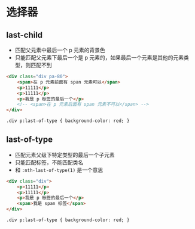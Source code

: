 # 选择器

## last-child

-   匹配父元素中最后一个 p 元素的背景色
-   只能匹配父元素下最后一个是 p 元素的，如果最后一个元素是其他的元素类型，则匹配不到

```html
<div class="div pa-80">
	<span>在 p 元素前面有 span 元素可以</span>
	<p>11111</p>
	<p>11111</p>
	<p>我是 p 标签的最后一个</p>
	<!-- <span>在 p 元素后面有 span 元素不可以</span> -->
</div>

.div p:last-of-type { background-color: red; }
```

<ZoomImg src="/last-child.png" />

## last-of-type

-   匹配元素父级下特定类型的最后一个子元素
-   只能匹配标签，不能匹配类名
-   和 `:nth-last-of-type(1)` 是一个意思

```html
<div class="div">
	<p>11111</p>
	<p>11111</p>
	<p>我是 p 标签的最后一个</p>
	<span>我是 span 标签</span>
</div>

.div p:last-of-type { background-color: red; }
```

<ZoomImg src="/last-of-type.png" />
